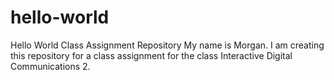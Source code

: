 # hello-world
Hello World Class Assignment Repository
My name is Morgan. I am creating this repository for a class assignment for the class Interactive Digital Communications 2.

